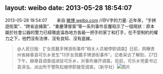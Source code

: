 layout: weibo
date: 2013-05-28 18:54:07
---
<meta name="referrer" content="no-referrer" />

2013-05-28 18:54:07  &nbsp;&nbsp;&nbsp;&nbsp;&nbsp;&nbsp; 来自 <a href="http://weibo.com/" rel="nofollow">微博 weibo.com</a>
//@V字的力量: 近年來，“手銬遊街案”、“跨省追捕案”、“重慶薄督案”等一系列事件反覆昭示了一個現狀：原本屬於社會公器的警力已經徹底淪為地方各級一把手的家丁和打手，在不受制約的權力之下，他們沒有法律、沒有良知、沒有底線。
>  @人民日报: 【“女孩戴手铐游街事件”相关人员被停职调查】日前，网曝贵州省赫章县可乐乡发生“13岁女孩戴手铐游街事件”。记者采访了解到，27日下午，赫章县调查组进驻可乐乡，对事件展开调查。目前，可乐乡党委书记袁泽泓、派出所干警陈松被停职接受调查。（新华社） ​​​
>  ![图片](https://ww4.sinaimg.cn/large/a716fd45jw1e53wvlyz2hj20hs0n2gqi.jpg)
